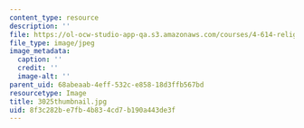 ```yaml
---
content_type: resource
description: ''
file: https://ol-ocw-studio-app-qa.s3.amazonaws.com/courses/4-614-religious-architecture-and-islamic-cultures-fall-2002/8f3c282be7fb4b834cd7b190a443de3f_3025thumbnail.jpg
file_type: image/jpeg
image_metadata:
  caption: ''
  credit: ''
  image-alt: ''
parent_uid: 68abeaab-4eff-532c-e858-18d3ffb567bd
resourcetype: Image
title: 3025thumbnail.jpg
uid: 8f3c282b-e7fb-4b83-4cd7-b190a443de3f
---
```

